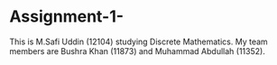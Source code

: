 # Assignment-1-
This is M.Safi Uddin (12104) studying Discrete Mathematics. My team members are Bushra Khan (11873) and Muhammad Abdullah (11352).
